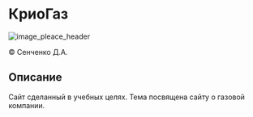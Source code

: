 # КриоГаз

![image_pleace_header](https://user-images.githubusercontent.com/114693652/198056233-5b157e6f-5e20-41db-beb3-72c400cf05a1.png)

© Сенченко Д.А.

## Описание

Сайт сделанный в учебных целях. Тема посвящена сайту о газовой компании.
